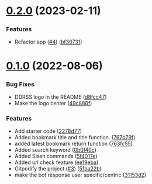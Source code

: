 # [0.2.0](https://github.com/Pradumnasaraf/DDRSS/compare/v0.1.0...v0.2.0) (2023-02-11)


### Features

* Refactor app ([#4](https://github.com/Pradumnasaraf/DDRSS/issues/4)) ([bf30731](https://github.com/Pradumnasaraf/DDRSS/commit/bf30731e6c0d615e34f02c046524d0b1bea14ce5))



# [0.1.0](https://github.com/Pradumnasaraf/DDRSS/compare/2278d77ab306367b345e20085cc16f375a9aeeb1...v0.1.0) (2022-08-06)


### Bug Fixes

* DDRSS logo in the README ([d8fcc47](https://github.com/Pradumnasaraf/DDRSS/commit/d8fcc472532d51121a98d9e84cf13ad0252c4461))
* Make the logo center ([49c880f](https://github.com/Pradumnasaraf/DDRSS/commit/49c880fb2e3d558d7d905767e7f7e19ec70020a2))


### Features

* Add starter code ([2278d77](https://github.com/Pradumnasaraf/DDRSS/commit/2278d77ab306367b345e20085cc16f375a9aeeb1))
* Added bookmark title and title function. ([767b79f](https://github.com/Pradumnasaraf/DDRSS/commit/767b79f168e495d27368f387fb903992d805d252))
* added latest bookmark return function ([763fc55](https://github.com/Pradumnasaraf/DDRSS/commit/763fc55888f87010d48391136d8460d4abfa2f11))
* Added search keyword ([0b0f40c](https://github.com/Pradumnasaraf/DDRSS/commit/0b0f40c7ecfb782bf3be2f0f07959974ba161460))
* Added Slash commands ([5f4017e](https://github.com/Pradumnasaraf/DDRSS/commit/5f4017e0387b2fd75b2f8b9da9065c52887dff95))
* Added url check feature ([ee19eba](https://github.com/Pradumnasaraf/DDRSS/commit/ee19ebab008eb4fb145054f11e83fed767ea1d55))
* Gitpodify the project ([#3](https://github.com/Pradumnasaraf/DDRSS/issues/3)) ([51ba22b](https://github.com/Pradumnasaraf/DDRSS/commit/51ba22bb9025bbb7c91e2c4b30931787264558be))
* make the bot response user specific/centric ([31153d2](https://github.com/Pradumnasaraf/DDRSS/commit/31153d250ca21aab27940dbf77a513edcbd6549a))



